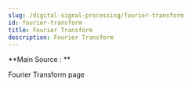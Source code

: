 ```yaml
---
slug: /digital-signal-processing/fourier-transform
id: fourier-transform
title: Fourier Transform
description: Fourier Transform
---
```


**Main Source : **

Fourier Transform page
